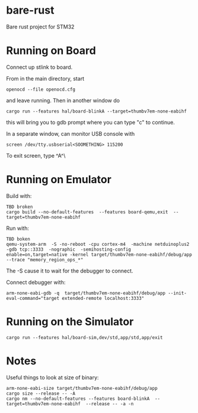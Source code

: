 # bare-rust

Bare rust project for STM32 

# Running on Board

Connect up stlink to board. 

From in the main directory, start
```aiignore
openocd --file openocd.cfg 
```
and leave running. Then in another window do 
```aiignore
cargo run --features hal/board-blinkA --target=thumbv7em-none-eabihf
```
this will bring you to gdb prompt where you can type "c" to continue.

In a separate window, can monitor USB console with
```aiignore
screen /dev/tty.usbserial<SOOMETHING> 115200
```
To exit screen, type ^A^\ 


# Running on Emulator

Build with:
```aiignore
TBD broken
cargo build --no-default-features  --features board-qemu,exit  --target=thumbv7em-none-eabihf 
```

Run with:

```aiignore
TBD boken 
qemu-system-arm  -S -no-reboot -cpu cortex-m4  -machine netduinoplus2  -gdb tcp::3333  -nographic  -semihosting-config enable=on,target=native -kernel target/thumbv7em-none-eabihf/debug/app  --trace "memory_region_ops_*" 
```
The -S cause it to wait for the debugger to connect.  

Connect debugger with:

```aiignore
arm-none-eabi-gdb -q  target/thumbv7em-none-eabihf/debug/app --init-eval-command="target extended-remote localhost:3333"
```

# Running on the Simulator

```aiignore
cargo run --features hal/board-sim,dev/std,app/std,app/exit
```

# Notes

Useful things to look at size of binary:
```aiignore
arm-none-eabi-size target/thumbv7em-none-eabihf/debug/app
cargo size --release -- -A
cargo nm --no-default-features --features board-blinkA  --target=thumbv7em-none-eabihf  --release -- -a -n
```
